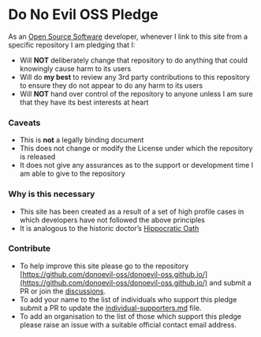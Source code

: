 # Do No Evil OSS Pledge

As an [Open Source Software](https://en.wikipedia.org/wiki/Open-source_software) developer, whenever I link to this site from a specific repository I am pledging that I:

* Will **NOT** deliberately change that repository to do anything that could knowingly cause harm to its users
* Will do **my best** to review any 3rd party contributions to this repository to ensure they do not appear to do any harm to its users
* Will **NOT** hand over control of the repository to anyone unless I am sure that they have its best interests at heart

### Caveats

* This is **not** a legally binding document
* This does not change or modify the License under which the repository is released
* It does not give any assurances as to the support or development time I am able to give to the repository

### Why is this necessary

* This site has been created as a result of a set of high profile cases in which developers have not followed the above principles
* It is analogous to the historic doctor’s [Hippocratic Oath](https://en.wikipedia.org/wiki/Hippocratic_Oath)

### Contribute

* To help improve this site please go to the repository [https://github.com/donoevil-oss/donoevil-oss.github.io/](https://github.com/donoevil-oss/donoevil-oss.github.io/) and submit a PR or join the [discussions](https://github.com/donoevil-oss/donoevil-oss.github.io/discussions/).
* To add your name to the list of individuals who support this pledge submit a PR to update the [individual-supporters.md](https://github.com/donoevil-oss/donoevil-oss.github.io/blob/main/individual-supporters.md) file.
* To add an organisation to the list of those which support this pledge please raise an issue with a suitable official contact email address.
